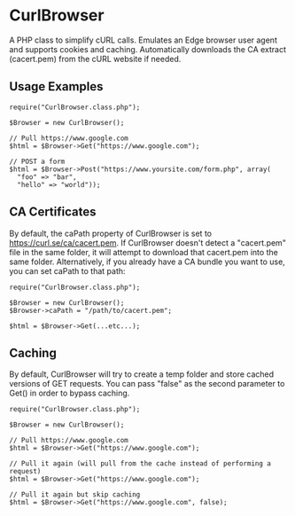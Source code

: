# CurlBrowser
A PHP class to simplify cURL calls. Emulates an Edge browser user agent and supports cookies and caching.
Automatically downloads the CA extract (cacert.pem) from the cURL website if needed.

## Usage Examples
```
require("CurlBrowser.class.php");

$Browser = new CurlBrowser();

// Pull https://www.google.com
$html = $Browser->Get("https://www.google.com");

// POST a form
$html = $Browser->Post("https://www.yoursite.com/form.php", array(
  "foo" => "bar", 
  "hello" => "world"));
```

## CA Certificates
By default, the caPath property of CurlBrowser is set to https://curl.se/ca/cacert.pem. If CurlBrowser doesn't detect a "cacert.pem" file in the same folder, it will attempt to download that cacert.pem into the same folder. Alternatively, if you already have a CA bundle you want to use, you can set caPath to that path:

```
require("CurlBrowser.class.php");

$Browser = new CurlBrowser();
$Browser->caPath = "/path/to/cacert.pem";

$html = $Browser->Get(...etc...);
```

## Caching
By default, CurlBrowser will try to create a temp folder and store cached versions of GET requests. You can pass "false" as the second parameter to Get() in order to bypass caching.

```
require("CurlBrowser.class.php");

$Browser = new CurlBrowser();

// Pull https://www.google.com
$html = $Browser->Get("https://www.google.com");

// Pull it again (will pull from the cache instead of performing a request)
$html = $Browser->Get("https://www.google.com");

// Pull it again but skip caching
$html = $Browser->Get("https://www.google.com", false);
```


